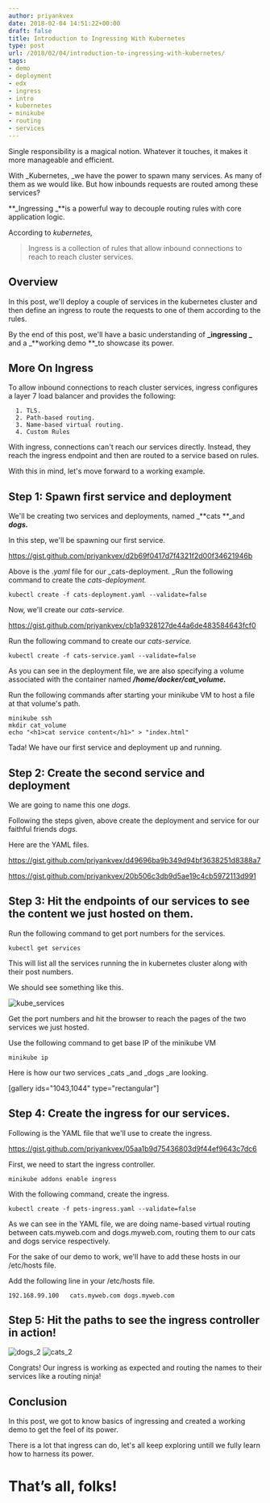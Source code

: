```yaml
---
author: priyankvex
date: 2018-02-04 14:51:22+00:00
draft: false
title: Introduction to Ingressing With Kubernetes
type: post
url: /2018/02/04/introduction-to-ingressing-with-kubernetes/
tags:
- demo
- deployment
- edx
- ingress
- intro
- kubernetes
- minikube
- routing
- services
---
```




Single responsibility is a magical notion. Whatever it touches, it makes it more manageable and efficient.

With _Kubernetes, _we have the power to spawn many services. As many of them as we would like. But how inbounds requests are routed among these services?

**_Ingressing _**is a powerful way to decouple routing rules with core application logic.

According to _kubernetes,_


<blockquote>Ingress is a collection of rules that allow inbound connections to reach to reach cluster services.</blockquote>




## Overview


In this post, we'll deploy a couple of services in the kubernetes cluster and then define an ingress to route the requests to one of them according to the rules.

By the end of this post, we'll have a basic understanding of **_ingressing _** and a _**working demo **_to showcase its power.


## More On Ingress


To allow inbound connections to reach cluster services, ingress configures a layer 7 load balancer and provides the following:



	  1. TLS.
	  2. Path-based routing.
	  3. Name-based virtual routing.
	  4. Custom Rules

With ingress, connections can't reach our services directly. Instead, they reach the ingress endpoint and then are routed to a service based on rules.

With this in mind, let's move forward to a working example.


## Step 1: Spawn first service and deployment


We'll be creating two services and deployments, named _**cats **_and _**dogs.**_

In this step, we'll be spawning our first service.

https://gist.github.com/priyankvex/d2b69f0417d7f4321f2d00f34621946b

Above is the ._yaml_ file for our _cats-deployment. _Run the following command to create the _cats-deployment._

    
    
    kubectl create -f cats-deployment.yaml --validate=false


Now, we'll create our _cats-service._

https://gist.github.com/priyankvex/cb1a9328127de44a6de483584643fcf0

Run the following command to create our _cats-service._

    
    kubectl create -f cats-service.yaml --validate=false


As you can see in the deployment file, we are also specifying a volume associated with the container named _**/home/docker/cat_volume.**_

Run the following commands after starting your minikube VM to host a file at that volume's path.

    
    minikube ssh
    mkdir cat_volume
    echo "<h1>cat service content</h1>" > "index.html"


Tada! We have our first service and deployment up and running.




## Step 2: Create the second service and deployment


We are going to name this one _dogs._

Following the steps given, above create the deployment and service for our faithful friends _dogs._

Here are the YAML files.

https://gist.github.com/priyankvex/d49696ba9b349d94bf3638251d8388a7

https://gist.github.com/priyankvex/20b506c3db9d5ae19c4cb5972113d991




## Step 3: Hit the endpoints of our services to see the content we just hosted on them.


Run the following command to get port numbers for the services.

    
    kubectl get services


This will list all the services running the in kubernetes cluster along with their post numbers.

We should see something like this.

![kube_services](https://priyankvex.files.wordpress.com/2018/02/kube_services.png)


Get the port numbers and hit the browser to reach the pages of the two services we just hosted.

Use the following command to get base IP of the minikube VM

    
    minikube ip


Here is how our two services _cats _and _dogs _are looking.



[gallery ids="1043,1044" type="rectangular"]




## Step 4: Create the ingress for our services.


Following is the YAML file that we'll use to create the ingress.

https://gist.github.com/priyankvex/05aa1b9d75436803d9f44ef9643c7dc6

First, we need to start the ingress controller.

    
    minikube addons enable ingress


With the following command, create the ingress.

    
    kubectl create -f pets-ingress.yaml --validate=false


As we can see in the YAML file, we are doing name-based virtual routing between cats.myweb.com and dogs.myweb.com, routing them to our cats and dogs service respectively.

For the sake of our demo to work, we'll have to add these hosts in our /etc/hosts file.

Add the following line in your /etc/hosts file.

    
    192.168.99.100   cats.myweb.com dogs.myweb.com





## Step 5: Hit the paths to see the ingress controller in action!


![dogs_2](https://priyankvex.files.wordpress.com/2018/02/dogs_2.png)
![cats_2](https://priyankvex.files.wordpress.com/2018/02/cats_2.png)


Congrats! Our ingress is working as expected and routing the names to their services like a routing ninja!




## Conclusion


In this post, we got to know basics of ingressing and created a working demo to get the feel of its power.

There is a lot that ingress can do, let's all keep exploring untill we fully learn how to harness its power.



 

# That’s all, folks!
